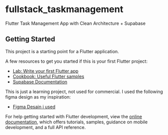 # fullstack_taskmanagement

Flutter Task Management App with Clean Architecture + Supabase

## Getting Started

This project is a starting point for a Flutter application.

A few resources to get you started if this is your first Flutter project:

- [Lab: Write your first Flutter app](https://docs.flutter.dev/get-started/codelab)
- [Cookbook: Useful Flutter samples](https://docs.flutter.dev/cookbook)
- [Supabase Documentation](https://supabase.com/docs)

This is just a learning project, not used for commercial. I used the following figma design as my inspiration:

- [Figma Desain i used](https://www.figma.com/community/file/1372345584700158559)

For help getting started with Flutter development, view the
[online documentation](https://docs.flutter.dev/), which offers tutorials,
samples, guidance on mobile development, and a full API reference.
